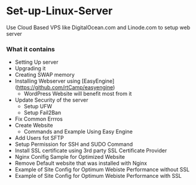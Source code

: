 # Set-up-Linux-Server
Use Cloud Based VPS like DigitalOcean.com and Linode.com to setup web server

### What it contains
- Setting Up server
- Upgrading it
- Creating SWAP memory
- Installing Webserver using [EasyEngine] (https://github.com/rtCamp/easyengine)
  - WordPress Website will benefit most from it
- Update Security of the server
  - Setup UFW 
  - Setup Fail2Ban
- Fix Common Errros
- Create Website
  - Commands and Example Using Easy Engine
- Add Users fot SFTP
- Setup Permission for SSH and SUDO Command
- Install SSL certificate using 3rd party SSL Certificate Provider
- Nginx Conifig Sample for Optimized Website
- Remove Default website that was installed with Nginx
- Example of Site Config for Optimum Webiste Performance without SSL
- Example of Site Config for Optimum Webiste Performance with SSL

